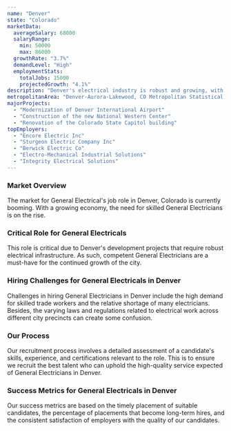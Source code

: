 ```yaml
---
name: "Denver"
state: "Colorado"
marketData:
  averageSalary: 68000
  salaryRange:
    min: 50000
    max: 86000
  growthRate: "3.7%"
  demandLevel: "High"
  employmentStats:
    totalJobs: 15000
    projectedGrowth: "4.1%"
description: "Denver's electrical industry is robust and growing, with a strong demand for skilled electricians and technicians."
metropolitanArea: "Denver-Aurora-Lakewood, CO Metropolitan Statistical Area"
majorProjects:
  - "Modernization of Denver International Airport"
  - "Construction of the new National Western Center"
  - "Renovation of the Colorado State Capitol building"
topEmployers:
  - "Encore Electric Inc"
  - "Sturgeon Electric Company Inc"
  - "Berwick Electric Co"
  - "Electro-Mechanical Industrial Solutions"
  - "Integrity Electrical Solutions"
---
```


### Market Overview
The market for General Electrical's job role in Denver, Colorado is currently booming. With a growing economy, the need for skilled General Electricians is on the rise.

### Critical Role for General Electricals
This role is critical due to Denver's development projects that require robust electrical infrastructure. As such, competent General Electricians are a must-have for the continued growth of the city.

### Hiring Challenges for General Electricals in Denver
Challenges in hiring General Electricians in Denver include the high demand for skilled trade workers and the relative shortage of many electricians. Besides, the varying laws and regulations related to electrical work across different city precincts can create some confusion.

### Our Process
Our recruitment process involves a detailed assessment of a candidate's skills, experience, and certifications relevant to the role. This is to ensure we recruit the best talent who can uphold the high-quality service expected of General Electricians in Denver.

### Success Metrics for General Electricals in Denver
Our success metrics are based on the timely placement of suitable candidates, the percentage of placements that become long-term hires, and the consistent satisfaction of employers with the quality of our candidates.